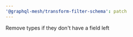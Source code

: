```yaml
---
'@graphql-mesh/transform-filter-schema': patch
---
```


Remove types if they don't have a field left
